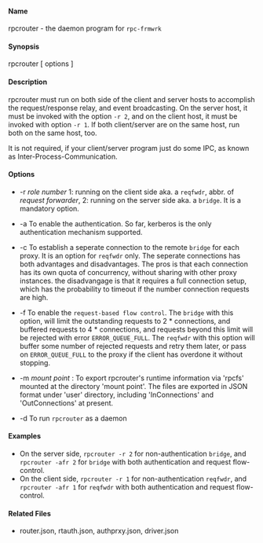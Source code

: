 #### Name
rpcrouter - the daemon program for `rpc-frmwrk`

#### Synopsis
rpcrouter [ options ]

#### Description
rpcrouter must run on both side of the client and server hosts to accomplish the request/response relay, and event broadcasting. On the server host, it must be invoked with the option `-r 2`, and on the client host, it must be invoked with option `-r 1`. If both client/server are on the same host, run both on the same host, too.

It is not required, if your client/server program just do some IPC, as known as Inter-Process-Communication.

#### Options
* -r _role number_ 1: running on the client side aka. a `reqfwdr`, abbr. of _request forwarder_, 2: running on the server side aka. a `bridge`. It is a mandatory option.

* -a To enable the authentication. So far, kerberos is the only authentication mechanism supported.

* -c To establish a seperate connection to the remote `bridge` for each proxy. It is an option for `reqfwdr` only. The seperate connections has both advantages and disadvantages. The pros is that each connection has its own quota of concurrency, without sharing with other proxy instances. the disadvangage is that it requires a full connection setup, which has the probability to timeout if the number connection requests are high.

* -f To enable the `request-based flow control`. The `bridge` with this option, will limit the outstanding requests to 2 * connections, and buffered requests to 4 * connections, and requests beyond this limit will be rejected with error `ERROR_QUEUE_FULL`. The `reqfwdr` with this option will buffer some number of rejected requests and retry them later, or pass on `ERROR_QUEUE_FULL` to the proxy if the client has overdone it without stopping. 

* -m _mount point_ : To export rpcrouter's runtime information via 'rpcfs' mounted at the directory 'mount point'. The files are exported in JSON format under 'user' directory,  including 'InConnections' and 'OutConnections' at present.

* -d To run `rpcrouter` as a daemon

#### Examples
*   On the server side, `rpcrouter -r 2` for non-authentication `bridge`, and `rpcrouter -afr 2` for `bridge` with both authentication and request flow-control.
*   On the client side, `rpcrouter -r 1` for non-authentication `reqfwdr`, and `rpcrouter -afr 1` for `reqfwdr` with both authentication and request flow-control.

#### Related Files
*   router.json, rtauth.json, authprxy.json, driver.json
